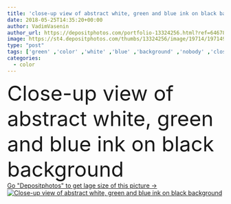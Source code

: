 ```yaml
---
title: 'close-up view of abstract white, green and blue ink on black background'
date: 2018-05-25T14:35:20+00:00
author: VadimVasenin
author_url: https://depositphotos.com/portfolio-13324256.html?ref=64678756
image: https://st4.depositphotos.com/thumbs/13324256/image/19714/197149842/api_thumb_450.jpg?forcejpeg=true
type: "post"
tags: ['green' ,'color' ,'white' ,'blue' ,'background' ,'nobody' ,'close up' ,'colored' ,'design' ,'shape' ,'bright' ,'art' ,'liquid' ,'abstract' ,'water' ,'creativity' ,'watercolor' ,'ink' ,'paint' ,'splash' ,'explosion' ,'fantasy' ,'flowing' ,'motion' ,'smoke' ,'swirl' ,'flow' ,'wallpaper' ,'artistic' ,'acrylic' ,'pigment' ,'copy space' ,'on black' ,'close up view' ]
categories: 
  - color
---
```

<div aling="center">
            <font size="60"> Close-up view of abstract white, green and blue ink on black background</font>   
</div>
<div>
    <a href='https://st4.depositphotos.com/thumbs/13324256/image/19714/197149842/api_thumb_450.jpg?forcejpeg=true?ref=64678756' target=_blank > Go "Depositphotos" to get lage size of this picture ->
        <img href='https://st4.depositphotos.com/thumbs/13324256/image/19714/197149842/api_thumb_450.jpg?forcejpeg=true?ref=64678756' src='https://st4.depositphotos.com/13324256/19714/i/950/depositphotos_197149842-stock-photo-close-view-abstract-white-green.jpg?forcejpeg=true' alt='Close-up view of abstract white, green and blue ink on black background' >
    </a>
</div>
